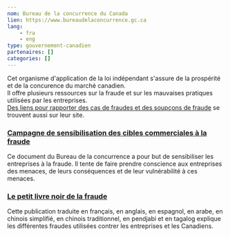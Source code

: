 ```yaml
---
nom: Bureau de la concurrence du Canada
lien: https://www.bureaudelaconcurrence.gc.ca
lang:
    - fra
    - eng
type: gouvernement-canadien
partenaires: []
categories: []
---
```

Cet organisme d'application de la loi indépendant s'assure de la prospérité et de la concurence du marché canadien.  
Il offre plusieurs ressources sur la fraude et sur les mauvaises pratiques utilisées par les entreprises.  
[Des liens pour rapporter des cas de fraudes et des soupçons de fraude]() se trouvent aussi sur leur site.

### [Campagne de sensibilisation des cibles commerciales à la fraude](https://www.bureaudelaconcurrence.gc.ca/eic/site/cb-bc.nsf/fra/02600.html)
Ce document du Bureau de la concurrence a pour but de sensibiliser les entreprises à la fraude. Il tente de faire prendre conscience aux entreprises des menaces, de leurs conséquences et de leur vulnérabilité à ces menaces.

### [Le petit livre noir de la fraude](https://www.bureaudelaconcurrence.gc.ca/eic/site/cb-bc.nsf/fra/04333.html)
Cette publication traduite en français, en anglais, en espagnol, en arabe, en chinois simplifié, en chinois traditionnel, en pendjabi et en tagalog explique les différentes fraudes utilisées contrer les entreprises et les Canadiens.
